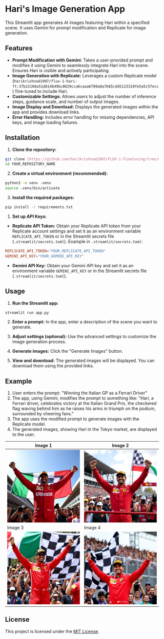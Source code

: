 # Hari's Image Generation App

This Streamlit app generates AI images featuring Hari within a specified scene. It uses Gemini for prompt modification and Replicate for image generation.

## Features

* **Prompt Modification with Gemini:**  Takes a user-provided prompt and modifies it using Gemini to seamlessly integrate Hari into the scene.  Ensures Hari is visible and actively participating.
* **Image Generation with Replicate:** Leverages a custom Replicate model (`harikrishnad1997/flux-1-hari-ft:37b22168a51d814b49bc8629cca6caaa6789a8a7b65cdd5123310fe5a5c5fecc`) fine-tuned to include Hari.
* **Customizable Settings:** Allows users to adjust the number of inference steps, guidance scale, and number of output images.
* **Image Display and Download:** Displays the generated images within the app and provides download links.
* **Error Handling:** Includes error handling for missing dependencies, API keys, and image loading failures.

## Installation

1. **Clone the repository:**

```bash
git clone [https://github.com/harikrishnad1997/FLUX-1-Finetuning/tree/main](https://www.google.com/search?q=https://github.com/harikrishnad1997/FLUX-1-Finetuning/tree/main)  
cd YOUR_REPOSITORY_NAME
```

2. **Create a virtual environment (recommended):**

```bash
python3 -m venv .venv
source .venv/bin/activate  
```

3. **Install the required packages:**

```bash
pip install -r requirements.txt
```

1. **Set up API Keys:**

* **Replicate API Token:**  Obtain your Replicate API token from your Replicate account settings and set it as an environment variable `REPLICATE_API_TOKEN` or in the Streamlit secrets file (`.streamlit/secrets.toml`).  Example in `.streamlit/secrets.toml`:

```toml
REPLICATE_API_TOKEN="YOUR_REPLICATE_API_TOKEN"
GEMINI_API_KEY="YOUR_GEMINI_API_KEY"
```

* **Gemini API Key:** Obtain your Gemini API key and set it as an environment variable `GEMINI_API_KEY` or in the Streamlit secrets file (`.streamlit/secrets.toml`).

## Usage

1. **Run the Streamlit app:**

```bash
streamlit run app.py  
```

2. **Enter a prompt:** In the app, enter a description of the scene you want to generate.

3. **Adjust settings (optional):** Use the advanced settings to customize the image generation process.

4. **Generate images:** Click the "Generate Images" button.

5. **View and download:** The generated images will be displayed. You can download them using the provided links.

## Example

1. User enters the prompt: "Winning the Italian GP as a Ferrari Driver"
2. The app, using Gemini, modifies the prompt to something like: "Hari, a Ferrari driver, celebrates victory at the Italian Grand Prix, the checkered flag waving behind him as he raises his arms in triumph on the podium, surrounded by cheering fans."
3. The app uses the modified prompt to generate images with the Replicate model.
4. The generated images, showing Hari in the Tokyo market, are displayed to the user.

| Image 1 | Image 2 |
|---|---|
| [![Example Image 1](assets/example1.png)](assets/example1.png) | [![Example Image 2](assets/example2.png)](assets/example2.png) |
| Image 3 | Image 4 |
| [![Example Image 3](assets/example3.png)](assets/example1.png) | [![Example Image 4](assets/example4.png)](assets/example4.png) |


## License

This project is licensed under the [MIT License](LICENSE).